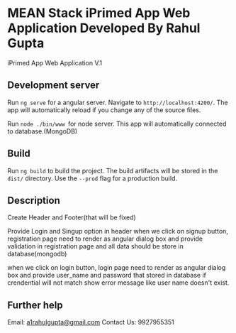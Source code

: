 # MEAN Stack iPrimed App Web Application Developed By Rahul Gupta

iPrimed App Web Application V.1

## Development server

Run `ng serve` for a angular server. Navigate to `http://localhost:4200/`. The app will automatically reload if you change any of the source files.

Run `node ./bin/www `for  node server. This app will automatically connected to database.(MongoDB)

## Build

Run `ng build` to build the project. The build artifacts will be stored in the `dist/` directory. Use the `--prod` flag for a production build.


## Description

Create Header and Footer(that will be fixed)

Provide Login and Singup option in header when we click on signup button, registration page need to render as angular dialog box and provide validation in registration page and all data should be store in database(mongodb)


when we click on login button, login page need to render as angular dialog box and provide user_name and password that stored in database if crendential will not match show error message like user name doesn't exist.


## Further help

Email: a1rahulgupta@gmail.com
Contact Us: 9927955351
